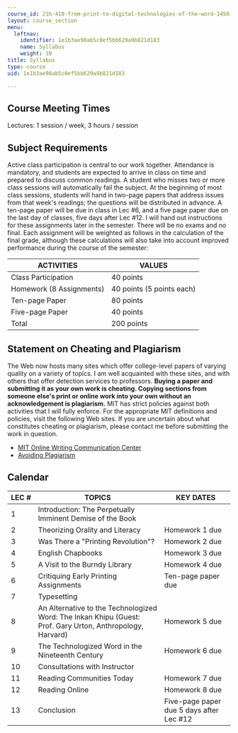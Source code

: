 ```yaml
---
course_id: 21h-418-from-print-to-digital-technologies-of-the-word-1450-present-fall-2005
layout: course_section
menu:
  leftnav:
    identifier: 1e1b3ae98ab5c0ef5bb629a9b821d183
    name: Syllabus
    weight: 10
title: Syllabus
type: course
uid: 1e1b3ae98ab5c0ef5bb629a9b821d183

---
```


Course Meeting Times
--------------------

Lectures: 1 session / week, 3 hours / session

Subject Requirements
--------------------

Active class participation is central to our work together. Attendance is mandatory, and students are expected to arrive in class on time and prepared to discuss common readings. A student who misses two or more class sessions will automatically fail the subject. At the beginning of most class sessions, students will hand in two-page papers that address issues from that week's readings; the questions will be distributed in advance. A ten-page paper will be due in class in Lec #6, and a five page paper due on the last day of classes, five days after Lec #12. I will hand out instructions for these assignments later in the semester. There will be no exams and no final. Each assignment will be weighted as follows in the calculation of the final grade, although these calculations will also take into account improved performance during the course of the semester:

| ACTIVITIES | VALUES |
| --- | --- |
| Class Participation | 40 points |
| Homework (8 Assignments) | 40 points (5 points each) |
| Ten-page Paper | 80 points |
| Five-page Paper | 40 points |
| Total | 200 points 

Statement on Cheating and Plagiarism
------------------------------------

The Web now hosts many sites which offer college-level papers of varying quality on a variety of topics. I am well acquainted with these sites, and with others that offer detection services to professors. **Buying a paper and submitting it as your own work is cheating. Copying sections from someone else's print or online work into your own without an acknowledgement is plagiarism.** MIT has strict policies against both activities that I will fully enforce. For the appropriate MIT definitions and policies, visit the following Web sites. If you are uncertain about what constitutes cheating or plagiarism, please contact me before submitting the work in question.

*   [MIT Online Writing Communication Center](http://web.mit.edu/writing)
*   [Avoiding Plagiarism](http://web.mit.edu/writing/Citation/plagiarism.html)

Calendar
--------

| LEC # | TOPICS | KEY DATES |
| --- | --- | --- |
| 1 | Introduction: The Perpetually Imminent Demise of the Book |  |
| 2 | Theorizing Orality and Literacy | Homework 1 due |
| 3 | Was There a "Printing Revolution"? | Homework 2 due |
| 4 | English Chapbooks | Homework 3 due |
| 5 | A Visit to the Burndy Library | Homework 4 due |
| 6 | Critiquing Early Printing Assignments | Ten-page paper due |
| 7 | Typesetting |  |
| 8 | An Alternative to the Technologized Word: The Inkan Khipu (Guest: Prof. Gary Urton, Anthropology, Harvard) | Homework 5 due |
| 9 | The Technologized Word in the Nineteenth Century | Homework 6 due |
| 10 | Consultations with Instructor |  |
| 11 | Reading Communities Today | Homework 7 due |
| 12 | Reading Online | Homework 8 due |
| 13 | Conclusion | Five-page paper due 5 days after Lec #12